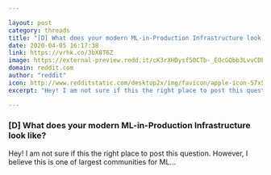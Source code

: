 ```yaml
---

layout: post
category: threads
title: "[D] What does your modern ML-in-Production Infrastructure look like?"
date: 2020-04-05 16:17:38
link: https://vrhk.co/3bX8T6Z
image: https://external-preview.redd.it/cK3rXHDysf50CTb-_EOcGQbb3LvvCDEE8T6cQb8Ttm0.jpg?width=400&height=209.42408377&auto=webp&crop=400:209.42408377,smart&s=ff7bb58a9590d6254cf87c7c1601b737f2c09f62
domain: reddit.com
author: "reddit"
icon: http://www.redditstatic.com/desktop2x/img/favicon/apple-icon-57x57.png
excerpt: "Hey! I am not sure if this the right place to post this question. However, I believe this is one of largest communities for ML..."

---
```


### [D] What does your modern ML-in-Production Infrastructure look like?

Hey! I am not sure if this the right place to post this question. However, I believe this is one of largest communities for ML...